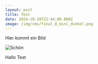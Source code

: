 ```yaml
---
layout: post
title: Test
date: 2024-10-28T22:44:00.000Z
image: /img/cms/final_8_mini_dunkel.png
---
```

Hier kommt ein Bild

![](/img/cms/final_8_mini_dunkel.png "Schön")

Hallo Test
